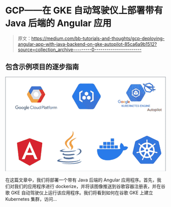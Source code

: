 # GCP——在 GKE 自动驾驶仪上部署带有 Java 后端的 Angular 应用

> 原文：<https://medium.com/bb-tutorials-and-thoughts/gcp-deploying-angular-app-with-java-backend-on-gke-autopilot-85ca6a9b1512?source=collection_archive---------0----------------------->

## 包含示例项目的逐步指南

![](img/9d2d1479303473d2f4726eb7a11d5225.png)

在这篇文章中，我们将部署一个带有 Java 后端的 Angular 应用程序。首先，我们对我们的应用程序进行 dockerize，并将该图像推送到谷歌容器注册表，并在谷歌 GKE 自动驾驶仪上运行该应用程序。我们将看到如何在谷歌 GKE 上建立 Kubernetes 集群，访问…